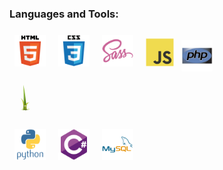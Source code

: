 ### Languages and Tools:

<img style="height: 50px; width: 50px; padding: .5rem;" src="https://raw.githubusercontent.com/devicons/devicon/1119b9f84c0290e0f0b38982099a2bd027a48bf1/icons/html5/html5-original-wordmark.svg"></img> <img style="height: 50px; width: 50px; padding: .5rem;" src="https://raw.githubusercontent.com/devicons/devicon/1119b9f84c0290e0f0b38982099a2bd027a48bf1/icons/css3/css3-original-wordmark.svg"></img> <img style="height: 50px; width: 50px; padding: .5rem;" src="https://raw.githubusercontent.com/devicons/devicon/1119b9f84c0290e0f0b38982099a2bd027a48bf1/icons/sass/sass-original.svg"></img> <img style="height: 45px; width: 45px; padding: .5rem;" src="https://raw.githubusercontent.com/devicons/devicon/1119b9f84c0290e0f0b38982099a2bd027a48bf1/icons/javascript/javascript-original.svg"></img> <img style="height: 50px; width: 50px;" src="https://raw.githubusercontent.com/devicons/devicon/1119b9f84c0290e0f0b38982099a2bd027a48bf1/icons/php/php-original.svg"></img> 

<svg xmlns="http://www.w3.org/2000/svg" xmlns:xlink="http://www.w3.org/1999/xlink" width="50" height="50" viewBox="0 0 249 249"><radialGradient id="a" cx="124.0156" cy="220.1201" r="32.6243" gradientTransform="matrix(1 0 0 .237 0 167.96)" gradientUnits="userSpaceOnUse"><stop offset="0" stop-color="#323232" stop-opacity=".92"/><stop offset=".1302" stop-color="#363636" stop-opacity=".7972"/><stop offset=".2665" stop-color="#434343" stop-opacity=".6687"/><stop offset=".4055" stop-color="#585858" stop-opacity=".5375"/><stop offset=".5465" stop-color="#757575" stop-opacity=".4045"/><stop offset=".6891" stop-color="#9B9B9B" stop-opacity=".2701"/><stop offset=".8322" stop-color="#C9C9C9" stop-opacity=".1351"/><stop offset=".9755" stop-color="#FFF" stop-opacity="0"/></radialGradient><ellipse fill="url(#a)" cx="124.016" cy="220.12" rx="34.084" ry="7.039"/><linearGradient id="b" gradientUnits="userSpaceOnUse" x1="122.4741" y1="169.4248" x2="122.4741" y2="14.673"><stop offset="0" stop-color="#3D6A06"/><stop offset=".1601" stop-color="#588710"/><stop offset=".3296" stop-color="#6D9D18"/><stop offset=".5135" stop-color="#7BAE1E"/><stop offset=".7208" stop-color="#84B721"/><stop offset="1" stop-color="#87BA22"/></linearGradient><path fill="url(#b)" d="M111.974 204.341h22.75c-1.389-29.562-9.992-123.875-24.5-182.5 2.625 40.25 5.5 174 1.75 182.5z"/><linearGradient id="c" gradientUnits="userSpaceOnUse" x1="115.7788" y1="204.5967" x2="115.7788" y2="22.0967"><stop offset="0" stop-color="#BBE882"/><stop offset=".1446" stop-color="#BEE988" stop-opacity=".9176"/><stop offset=".3443" stop-color="#C8EC9A" stop-opacity=".8037"/><stop offset=".5761" stop-color="#D8F2B7" stop-opacity=".6716"/><stop offset=".83" stop-color="#EEF9E0" stop-opacity=".5269"/><stop offset="1" stop-color="#FFF" stop-opacity=".43"/></linearGradient><path opacity=".28" fill="url(#c)" d="M111.974 204.597h9.284c1.14-66.734-11.034-182.5-11.034-182.5 2.625 40.25 5.5 174 1.75 182.5z"/><linearGradient id="d" gradientUnits="userSpaceOnUse" x1="119.3433" y1="195.4834" x2="119.3433" y2="32.7563"><stop offset="0" stop-color="#48790B"/><stop offset=".8221" stop-color="#FFF" stop-opacity=".43"/></linearGradient><path opacity=".33" fill="url(#d)" d="M112.814 199.318l9.66 2.809s2.368-32.052 5.832-34.501c1.868-12.285-13.484-124.622-17.574-143.701-.169-.698-.337-1.396-.508-2.084 2.394 36.708 4.995 151.167 2.59 177.477z"/><g><linearGradient id="e" gradientUnits="userSpaceOnUse" x1="107.103" y1="218.7783" x2="107.103" y2="163.1318"><stop offset="0" stop-color="#5E7814"/><stop offset=".5093" stop-color="#8AA21F"/><stop offset="1" stop-color="#B1C628"/></linearGradient><path fill="url(#e)" d="M111.349 221.591l14.375.625c.344-27.891-9.75-76.125-37.25-94.875 14 17.375 24.125 38.625 22.875 94.25z"/><linearGradient id="f" gradientUnits="userSpaceOnUse" x1="105.2163" y1="209.459" x2="106.0728" y2="164.638"><stop offset="0" stop-color="#82AF10"/><stop offset=".8221" stop-color="#FFF" stop-opacity="0"/></linearGradient><path opacity=".17" fill="url(#f)" d="M90.414 129.87c13.041 16.991 22.242 38.75 21.047 91.919l9.825.427c.345-10.73.594-67.31-30.872-92.346z"/></g><g><linearGradient id="g" gradientUnits="userSpaceOnUse" x1="141.8833" y1="220.5439" x2="141.8833" y2="170.4628"><stop offset="0" stop-color="#5E7814"/><stop offset=".1416" stop-color="#758E1A"/><stop offset=".3448" stop-color="#8FA620"/><stop offset=".5533" stop-color="#A2B824"/><stop offset=".7683" stop-color="#ADC327"/><stop offset="1" stop-color="#B1C628"/></linearGradient><path fill="url(#g)" d="M138.662 222.528c.446 2.001-14.375 3.438-14.875 3s-10.75-68.875 37.438-62c-26.126 1.125-28.125 36.938-22.563 59z"/><linearGradient id="h" gradientUnits="userSpaceOnUse" x1="129.5957" y1="224.3652" x2="129.5957" y2="167.5781"><stop offset="0" stop-color="#FFF"/><stop offset="1" stop-color="#FFF" stop-opacity="0"/></linearGradient><path opacity=".08" fill="url(#h)" d="M123.784 225.528c.286.25 5.257-.113 9.377-.845-.612-5.772-3.524-37.259 3.489-55.863-19.457 15.409-13.253 56.37-12.866 56.708z"/></g><g><image overflow="visible" opacity=".44" width="27" height="26" xlink:href="data:image/png;base64,iVBORw0KGgoAAAANSUhEUgAAABwAAAAbCAYAAABvCO8sAAAACXBIWXMAAAsSAAALEgHS3X78AAAA GXRFWHRTb2Z0d2FyZQBBZG9iZSBJbWFnZVJlYWR5ccllPAAAAbtJREFUeNrslttugzAQRAGb0NBL evn/j0wTAgGMa0uz0mQFxKhV1YcijaA29cnsrteY7Jcv8w/ElSsVM+M/ApTF5a6Vb4XaBFdLgHj5 oIkkf8tcMpBBBrK4FwSMi7ugEXenYD4FyLA4XwbtSBbveAB60oA1XKpDDqMF4CFoH1TjeYf5CYAu qIU65WzS4DWHJQCPQc/QE8YMFrsGNUEnKkDOZ74GZHeGgBHyGvQWdIDTEmGLro5Yx6t8CvgGahfc GeUwgj6C3vEDBNjgOUN4r1BPxZUUUkM5rAE5wOULxqOTCgt2gFdUzbN70650FENVWsFtDccCjCG7 YK6E9Na5uYqETjPX2pa0udN40gQXI3Ii5V9SYchWkD3oVJUmdRqGDZSfT7w/IqSOxs8EHgnoUxxK uxLYmTa7Q84s3msBPOK9lpzedcj9T4AtVZyEcI8xrzb+CfM9hTapl7JDKQZpYw3cCpBb2wXPgwL6 eyHNKIeZatIl/keqW/KsG7jbejx5ddQI0FCIOd/6iEoumrmzjM88PoT1FpoUaLPDTDXfSTUD/eP8 2sG75SNqblF2lgT6zmfiasj+3HfplwADAHS2175OblUKAAAAAElFTkSuQmCC" transform="translate(105.1 176.966)"/><circle fill="#FFF" cx="118.745" cy="190.044" r="3.797"/><g><image overflow="visible" opacity=".44" width="26" height="26" xlink:href="data:image/png;base64,iVBORw0KGgoAAAANSUhEUgAAABsAAAAbCAYAAACN1PRVAAAACXBIWXMAAAsSAAALEgHS3X78AAAA GXRFWHRTb2Z0d2FyZQBBZG9iZSBJbWFnZVJlYWR5ccllPAAAAadJREFUeNrsluduxCAQhA3BJc6l SXn/Z0znXDcgDdIEUXxRfkWxNDLmMN8Nuwtumv/rFy71gzH8LJn2xTBFdxU9M0AIJCWoKYCCNEkl YHukrEtVAPnJryBDbU0TbtBK7QCVmrMY1Dp1pBb9DSb0kJm0oE9SDk3GWQD1TtdOI+49+hUmnZzO Tp+RY0m5MxVXHnByunO6BbQjmIe8R255KRUDU8sYYB1gHvQIeeCAcTNALd7dsIwL2hr3aswMwU4A PTk9oE9h+Qa8t+DZYmmXo6kf0jzEbISje0BvMO4M6ASHPSUQl46UYpbKRk6UkcZZ/NZhrlQtfnNR Kur4T6jMmEOXKexzGwV9xnJZAliK0Yzs3EtbVhwzofQNBWsRk4FiFe4vTm8ogYkyUVLQFEzIUQB1 +H1CjEJieNAzxtjI4WFn7MpQen8QeKaifkWbYXstZoqWcaYEWsmVifosQMHZltv9SzFbaAsKRdvS H9gpeXgj3nK7fu6I0YkjxlDBcsauR48YVakzXTg8JXN4yiWHZ6podWa80JJWPwsu/eDJwQ598Pzd 60uAAQD7TbfBWRbFCQAAAABJRU5ErkJggg==" transform="translate(115.1 176.966)"/><circle fill="#FFF" cx="128.276" cy="190.044" r="3.797"/></g></g><g fill="#A0CB29"><path d="M91.724 212.716l5.375 9.25h3M106.724 225.966h6.5l-9.625-25.875M144.349 224.341h4.25l3.125-20M155.224 219.091h3.625l1.75-7.375"/></g></svg>

<img style="height: 50px; width: 50px; padding: .5rem;" src="https://raw.githubusercontent.com/devicons/devicon/1119b9f84c0290e0f0b38982099a2bd027a48bf1/icons/python/python-original-wordmark.svg"></img> <img style="height: 50px; width: 50px; padding: .5rem;" src="https://raw.githubusercontent.com/devicons/devicon/1119b9f84c0290e0f0b38982099a2bd027a48bf1/icons/csharp/csharp-original.svg"></img> <img style="height: 50px; width: 50px; padding: .5rem;" src="https://raw.githubusercontent.com/devicons/devicon/1119b9f84c0290e0f0b38982099a2bd027a48bf1/icons/mysql/mysql-original-wordmark.svg"></img>

